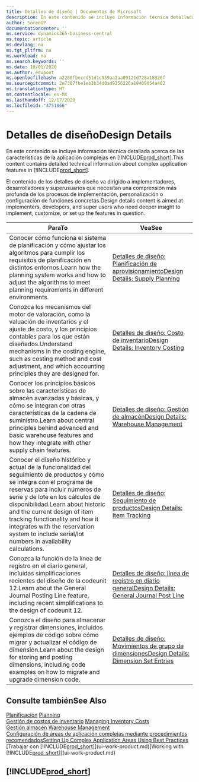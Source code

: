 ```yaml
---
title: Detalles de diseño | Documentos de Microsoft
description: En este contenido se incluye información técnica detallada acerca de las características de la aplicación complejas en Business Central
author: SorenGP
documentationcenter: ''
ms.service: dynamics365-business-central
ms.topic: article
ms.devlang: na
ms.tgt_pltfrm: na
ms.workload: na
ms.search.keywords: ''
ms.date: 10/01/2020
ms.author: edupont
ms.openlocfilehash: a2280fbeccd51d1c959aa2aa09121d728a18326f
ms.sourcegitcommit: 2e7307fbe1eb3b34d0ad9356226a19409054a402
ms.translationtype: HT
ms.contentlocale: es-MX
ms.lasthandoff: 12/17/2020
ms.locfileid: "4751866"
---
```

# <a name="design-details"></a><span data-ttu-id="3f24d-103">Detalles de diseño</span><span class="sxs-lookup"><span data-stu-id="3f24d-103">Design Details</span></span>
<span data-ttu-id="3f24d-104">En este contenido se incluye información técnica detallada acerca de las características de la aplicación complejas en [!INCLUDE[prod_short](includes/prod_short.md)].</span><span class="sxs-lookup"><span data-stu-id="3f24d-104">This content contains detailed technical information about complex application features in [!INCLUDE[prod_short](includes/prod_short.md)].</span></span>  

 <span data-ttu-id="3f24d-105">El contenido de los detalles de diseño va dirigido a implementadores, desarrolladores y superusuarios que necesitan una comprensión más profunda de los procesos de implementación, personalización o configuración de funciones concretas.</span><span class="sxs-lookup"><span data-stu-id="3f24d-105">Design details content is aimed at implementers, developers, and super users who need deeper insight to implement, customize, or set up the features in question.</span></span>  

|<span data-ttu-id="3f24d-106">**Para**</span><span class="sxs-lookup"><span data-stu-id="3f24d-106">**To**</span></span>|<span data-ttu-id="3f24d-107">**Vea**</span><span class="sxs-lookup"><span data-stu-id="3f24d-107">**See**</span></span>|  
|------------|-------------|  
|<span data-ttu-id="3f24d-108">Conocer cómo funciona el sistema de planificación y cómo ajustar los algoritmos para cumplir los requisitos de planificación en distintos entornos.</span><span class="sxs-lookup"><span data-stu-id="3f24d-108">Learn how the planning system works and how to adjust the algorithms to meet planning requirements in different environments.</span></span>|[<span data-ttu-id="3f24d-109">Detalles de diseño: Planificación de aprovisionamiento</span><span class="sxs-lookup"><span data-stu-id="3f24d-109">Design Details: Supply Planning</span></span>](design-details-supply-planning.md)|  
|<span data-ttu-id="3f24d-110">Conozca los mecanismos del motor de valoración, como la valuación de inventarios y el ajuste de costo, y los principios contables para los que están diseñados.</span><span class="sxs-lookup"><span data-stu-id="3f24d-110">Understand mechanisms in the costing engine, such as costing method and cost adjustment, and which accounting principles they are designed for.</span></span>|[<span data-ttu-id="3f24d-111">Detalles de diseño: Costo de inventario</span><span class="sxs-lookup"><span data-stu-id="3f24d-111">Design Details: Inventory Costing</span></span>](design-details-inventory-costing.md)|  
|<span data-ttu-id="3f24d-112">Conocer los principios básicos sobre las características de almacén avanzadas y básicas, y cómo se integran con otras características de la cadena de suministro.</span><span class="sxs-lookup"><span data-stu-id="3f24d-112">Learn about central principles behind advanced and basic warehouse features and how they integrate with other supply chain features.</span></span>|[<span data-ttu-id="3f24d-113">Detalles de diseño: Gestión de almacén</span><span class="sxs-lookup"><span data-stu-id="3f24d-113">Design Details: Warehouse Management</span></span>](design-details-warehouse-management.md)|  
|<span data-ttu-id="3f24d-114">Conocer el diseño histórico y actual de la funcionalidad del seguimiento de productos y cómo se integra con el programa de reservas para incluir números de serie y de lote en los cálculos de disponibilidad.</span><span class="sxs-lookup"><span data-stu-id="3f24d-114">Learn about historic and the current design of item tracking functionality and how it integrates with the reservation system to include serial/lot numbers in availability calculations.</span></span>|[<span data-ttu-id="3f24d-115">Detalles de diseño: Seguimiento de productos</span><span class="sxs-lookup"><span data-stu-id="3f24d-115">Design Details: Item Tracking</span></span>](design-details-item-tracking.md)|  
|<span data-ttu-id="3f24d-116">Conozca la función de la línea de registro en el diario general, incluidas simplificaciones recientes del diseño de la codeunit 12.</span><span class="sxs-lookup"><span data-stu-id="3f24d-116">Learn about the General Journal Posting Line feature, including recent simplifications to the design of codeunit 12.</span></span>|[<span data-ttu-id="3f24d-117">Detalles de diseño: línea de registro en diario general</span><span class="sxs-lookup"><span data-stu-id="3f24d-117">Design Details: General Journal Post Line</span></span>](design-details-general-journal-post-line.md)|
|<span data-ttu-id="3f24d-118">Conozca el diseño para almacenar y registrar dimensiones, incluidos ejemplos de código sobre cómo migrar y actualizar el código de dimensión.</span><span class="sxs-lookup"><span data-stu-id="3f24d-118">Learn about the design for storing and posting dimensions, including code examples on how to migrate and upgrade dimension code.</span></span>|[<span data-ttu-id="3f24d-119">Detalles de diseño: Movimientos de grupo de dimensiones</span><span class="sxs-lookup"><span data-stu-id="3f24d-119">Design Details: Dimension Set Entries</span></span>](design-details-dimension-set-entries.md)| 

## <a name="see-also"></a><span data-ttu-id="3f24d-120">Consulte también</span><span class="sxs-lookup"><span data-stu-id="3f24d-120">See Also</span></span>  
 <span data-ttu-id="3f24d-121">[Planificación](production-planning.md) </span><span class="sxs-lookup"><span data-stu-id="3f24d-121">[Planning](production-planning.md) </span></span>  
 <span data-ttu-id="3f24d-122">[Gestión de costos de inventario](finance-manage-inventory-costs.md) </span><span class="sxs-lookup"><span data-stu-id="3f24d-122">[Managing Inventory Costs](finance-manage-inventory-costs.md) </span></span>  
 <span data-ttu-id="3f24d-123">[Gestión almacén](warehouse-manage-warehouse.md) </span><span class="sxs-lookup"><span data-stu-id="3f24d-123">[Warehouse Management](warehouse-manage-warehouse.md) </span></span>  
 [<span data-ttu-id="3f24d-124">Configuración de áreas de aplicación complejas mediante procedimientos recomendados</span><span class="sxs-lookup"><span data-stu-id="3f24d-124">Setting Up Complex Application Areas Using Best Practices</span></span>](set-up-complex-application-areas-using-best-practices.md)  
 <span data-ttu-id="3f24d-125">[Trabajar con [!INCLUDE[prod_short](includes/prod_short.md)]](ui-work-product.md)</span><span class="sxs-lookup"><span data-stu-id="3f24d-125">[Working with [!INCLUDE[prod_short](includes/prod_short.md)]](ui-work-product.md)</span></span>

 ## [!INCLUDE[prod_short](includes/free_trial_md.md)]  
